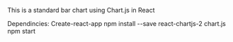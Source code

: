 This is a standard bar chart using Chart.js in React

Dependincies: 
Create-react-app
npm install --save react-chartjs-2 chart.js
npm start
